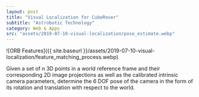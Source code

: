 ```yaml
---
layout: post
title: "Visual Localization for CubeRover"
subtitle: "Astrobotic Technology"
category: Web & Apps
src: "assets/2019-07-10-visual-localization/pose_estimate.webp"
---
```

![ORB Features]({{ site.baseurl }}/assets/2019-07-10-visual-localization/feature_matching_process.webp)
<p>
Given a set of n 3D points in a world reference frame and their corresponding 2D image projections as well as the calibrated intrinsic camera parameters, determine the 6 DOF pose of the camera in the form of its rotation and translation with respect to the world.
</p>
